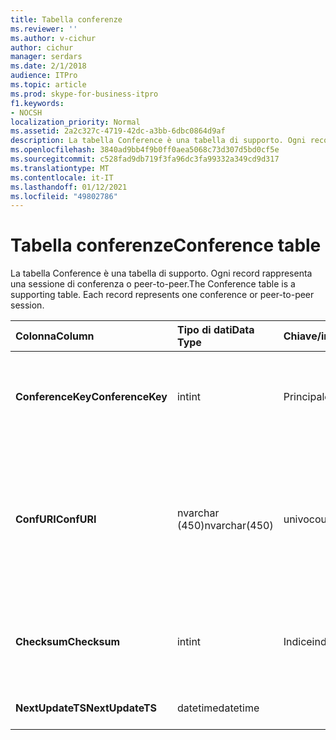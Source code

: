 ```yaml
---
title: Tabella conferenze
ms.reviewer: ''
ms.author: v-cichur
author: cichur
manager: serdars
ms.date: 2/1/2018
audience: ITPro
ms.topic: article
ms.prod: skype-for-business-itpro
f1.keywords:
- NOCSH
localization_priority: Normal
ms.assetid: 2a2c327c-4719-42dc-a3bb-6dbc0864d9af
description: La tabella Conference è una tabella di supporto. Ogni record rappresenta una sessione di conferenza o peer-to-peer.
ms.openlocfilehash: 3840ad9bb4f9b0ff0aea5068c73d307d5bd0cf5e
ms.sourcegitcommit: c528fad9db719f3fa96dc3fa99332a349cd9d317
ms.translationtype: MT
ms.contentlocale: it-IT
ms.lasthandoff: 01/12/2021
ms.locfileid: "49802786"
---
```

# <a name="conference-table"></a><span data-ttu-id="59571-104">Tabella conferenze</span><span class="sxs-lookup"><span data-stu-id="59571-104">Conference table</span></span>
 
<span data-ttu-id="59571-p102">La tabella Conference è una tabella di supporto. Ogni record rappresenta una sessione di conferenza o peer-to-peer.</span><span class="sxs-lookup"><span data-stu-id="59571-p102">The Conference table is a supporting table. Each record represents one conference or peer-to-peer session.</span></span>
  
|<span data-ttu-id="59571-107">**Colonna**</span><span class="sxs-lookup"><span data-stu-id="59571-107">**Column**</span></span>|<span data-ttu-id="59571-108">**Tipo di dati**</span><span class="sxs-lookup"><span data-stu-id="59571-108">**Data Type**</span></span>|<span data-ttu-id="59571-109">**Chiave/indice**</span><span class="sxs-lookup"><span data-stu-id="59571-109">**Key/Index**</span></span>|<span data-ttu-id="59571-110">**Dettagli**</span><span class="sxs-lookup"><span data-stu-id="59571-110">**Details**</span></span>|
|:-----|:-----|:-----|:-----|
|<span data-ttu-id="59571-111">**ConferenceKey**</span><span class="sxs-lookup"><span data-stu-id="59571-111">**ConferenceKey**</span></span> <br/> |<span data-ttu-id="59571-112">int</span><span class="sxs-lookup"><span data-stu-id="59571-112">int</span></span>  <br/> |<span data-ttu-id="59571-113">Principale</span><span class="sxs-lookup"><span data-stu-id="59571-113">Primary</span></span>  <br/> |<span data-ttu-id="59571-114">Numero univoco che identifica il record della conferenza.</span><span class="sxs-lookup"><span data-stu-id="59571-114">Unique number identifying this conference record.</span></span>  <br/> |
|<span data-ttu-id="59571-115">**ConfURI**</span><span class="sxs-lookup"><span data-stu-id="59571-115">**ConfURI**</span></span> <br/> |<span data-ttu-id="59571-116">nvarchar (450)</span><span class="sxs-lookup"><span data-stu-id="59571-116">nvarchar(450)</span></span>  <br/> |<span data-ttu-id="59571-117">univoco</span><span class="sxs-lookup"><span data-stu-id="59571-117">unique</span></span>  <br/> |<span data-ttu-id="59571-118">URI conferenza nel caso di una conferenza oppure DialogID nel caso di una sessione peer-to-peer.</span><span class="sxs-lookup"><span data-stu-id="59571-118">Conference URI if this is a conference, or DialogID if this is a peer-to-peer session.</span></span>  <br/> |
|<span data-ttu-id="59571-119">**Checksum**</span><span class="sxs-lookup"><span data-stu-id="59571-119">**Checksum**</span></span> <br/> |<span data-ttu-id="59571-120">int</span><span class="sxs-lookup"><span data-stu-id="59571-120">int</span></span>  <br/> |<span data-ttu-id="59571-121">Indice</span><span class="sxs-lookup"><span data-stu-id="59571-121">index</span></span>  <br/> |<span data-ttu-id="59571-p103">Checksum dell'URI conferenza. Per uso interno.</span><span class="sxs-lookup"><span data-stu-id="59571-p103">Checksum of the conference URI. This is used internally.</span></span>  <br/> |
|<span data-ttu-id="59571-124">**NextUpdateTS**</span><span class="sxs-lookup"><span data-stu-id="59571-124">**NextUpdateTS**</span></span> <br/> |<span data-ttu-id="59571-125">datetime</span><span class="sxs-lookup"><span data-stu-id="59571-125">datetime</span></span>  <br/> ||<span data-ttu-id="59571-126">Solo per uso interno.</span><span class="sxs-lookup"><span data-stu-id="59571-126">For internal use only.</span></span>  <br/> |
   

